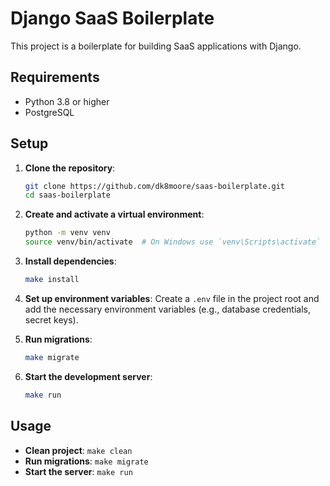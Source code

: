 # Django SaaS Boilerplate

This project is a boilerplate for building SaaS applications with Django.

## Requirements

- Python 3.8 or higher
- PostgreSQL

## Setup

1. **Clone the repository**:
    ```bash
    git clone https://github.com/dk8moore/saas-boilerplate.git
    cd saas-boilerplate
    ```

2. **Create and activate a virtual environment**:
    ```bash
    python -m venv venv
    source venv/bin/activate  # On Windows use `venv\Scripts\activate`
    ```

3. **Install dependencies**:
    ```bash
    make install
    ```

4. **Set up environment variables**:
    Create a `.env` file in the project root and add the necessary environment variables (e.g., database credentials, secret keys).

5. **Run migrations**:
    ```bash
    make migrate
    ```

6. **Start the development server**:
    ```bash
    make run
    ```

## Usage

- **Clean project**: `make clean`
- **Run migrations**: `make migrate`
- **Start the server**: `make run`

